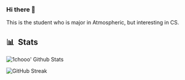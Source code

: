 ### Hi there 👋

This is the student who is major in Atmospheric, but interesting in CS.

<!--
**1chooo/1chooo** is a ✨ _special_ ✨ repository because its `README.md` (this file) appears on your GitHub profile.

Here are some ideas to get you started:

- 🔭 I’m currently working on ...
- 🌱 I’m currently learning ...
- 👯 I’m looking to collaborate on ...
- 🤔 I’m looking for help with ...
- 💬 Ask me about ...
- 📫 How to reach me: ...
- 😄 Pronouns: ...
- ⚡ Fun fact: ...
-->

## 📊 &nbsp;Stats

![1chooo' Github Stats](https://github-readme-stats.vercel.app/api?username=1chooo&hide=contribs,prs&show_icons=true&bg_color=0d1116&title_color=ce09ec&text_color=a4aacb&icon_color=007ec6)

![GitHub Streak](https://github-readme-streak-stats.herokuapp.com/?user=1chooo&theme=dark&count_private=true&bg_color=0d1116&title_color=ce09ec&text_color=a4aacb&icon_color=007ec6)
